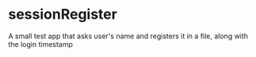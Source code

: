 # sessionRegister
A small test app that asks user's name and registers it in a file, along with the login timestamp
